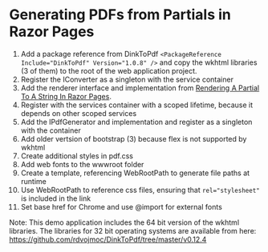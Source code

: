 ﻿# Generating PDFs from Partials in Razor Pages



1. Add a package reference from DinkToPdf `<PackageReference Include="DinkToPdf" Version="1.0.8" />` and copy the wkhtml libraries (3 of them) to the root of the web application project.
2. Register the IConverter as a singleton with the service container
3. Add the renderer interface and implementation from [Rendering A Partial To A String In Razor Pages](https://www.mikesdotnetting.com/article/332/rendering-a-partial-to-a-string-in-razor-pages).
4. Register with the services container with a scoped lifetime, because it depends on other scoped services
5. Add the IPdfGenerator and implementation and register as a singleton with the container
6. Add older vertsion of bootstrap (3) because flex is not supported by wkhtml
7. Create additional styles in pdf.css
8. Add web fonts to the wwwroot folder
9. Create a template, referencing WebRootPath to generate file paths at runtime
10. Use WebRootPath to reference css files, ensuring that  `rel="stylesheet"` is included in the link
11. Set base href for Chrome and use @import for external fonts



 Note: This demo application includes the 64 bit version of the wkhtml libraries. The libraries for 32 bit operating systems are available from here: https://github.com/rdvojmoc/DinkToPdf/tree/master/v0.12.4
